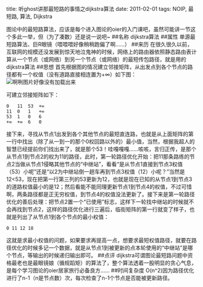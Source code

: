 title: 听ghost讲那最短路的事情之dijkstra算法
date:  2011-02-01
tags:  NOIP, 最短路, 算法, Dijkstra

图论中的最短路算法，应该是每个进入图论的oier的入门课吧，虽然可能讲一节这个多此一举，但（为了凑数）还是说一说吧~
##名称
dijkstra算法
##属性
单源最短路算法、巨R眼镜（喂喂喂好像稍稍跑偏了啊……）
##来历
在很久很久以前，互联网的规模还没发展到惊天地泣鬼神的时候，网络上的路由器依照静态路由表计算从一个节点（或网络）到另一个节点（或网络）的最短传包路径，就是用的dijkstra算法
##思想
首先根据图的情况建立邻接矩阵，从出发点到各个节点的路径都有一个权值（没有道路直接相连置为+∞）如下图：
![啊咧图片好像没有加载出来]({attach}dijkstra.jpg)

可建立邻接矩阵如下：

    0   11  53  +∞
    11  0   1   +∞
    53  1   0   6
    +∞  +∞  6   0

接下来，寻找从节点1出发到各个其他节点的最短直连路，也就是从上面矩阵的第一行中找出（除了从一到一的那个0权回路以外的）最小值，当然，根据我超人的智慧已经提前你们找出来了，就是那个53！哇嘎嘎嘎……咳咳，言归正传，是那个从节点1到节点2的权为11的路径，此时，第一轮路径优化开始：把11那条路练的节点2当做从节点1侵略其他节点的“中继站”，看看“是从节点1直接到节点3权值（53）小呢”还是“以2为中继站倒一趟车再到节点3权值（12）小呢？”当然是12<53，现在把第一行第三列的53更新为12，也就是现在已知的从节点1到节点3的道路权值最小的是12；然后看能不能同理更新节点1到节点4的权值，不过可惜啊，两条路径都是正无穷权值，到节点4的权值没法更新了。接下来是第一轮路径优化的善后处理：把节点2置一个“已使用”标志，这样下一轮找中继站的时候就不会再找到节点2，这样的路径优化进行三遍后，临街矩阵的第一行就变了样子，也就是列出了从节点1到各个节点的最小权值：

    0 11 12 18

这就是求最小权值的问题，如果要求再提高一点，想要求最短权值路径，就要在路径优化的时候多记一个数据，就是从节点1到被更新的点本轮使用的“中继站”是哪个节点，等输出的时候递归输出即可。
##点评
dijkstra可谓图论最短路问题中资格最老也是最眼镜娘（循规蹈矩）的算法了，整个算法透着一股明显的贪心气息，是每个学习图论的oier居家旅行必备良方……
##时间复杂度
O(n^2)因为路径优化进行了n-1（n是节点数）次，每次检查了n-1个节点是否能被更新路径。
